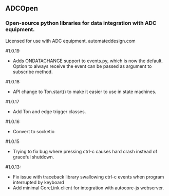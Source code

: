 ## ADCOpen
### Open-source python libraries for data integration with ADC equipment.

Licensed for use with ADC equipment. 
automateddesign.com

#1.0.19
- Adds ONDATACHANGE support to events.py, which is now the default. Option to
always receive the event can be passed as argument to subscribe method.

#1.0.18
- API change to Ton.start() to make it easier to use in state machines.


#1.0.17
- Add Ton and edge trigger classes.


#1.0.16
- Convert to socketio


#1.0.15
- Trying to fix bug where pressing ctrl-c causes hard crash instead of graceful shutdown.



#1.0.13:
- Fix issue with traceback library swallowing ctrl-c events when program interrupted by keyboard
- Add minimal CoreLink client for integration with autocore-js webserver. 